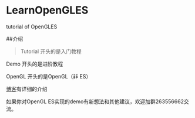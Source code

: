 # LearnOpenGLES
tutorial of OpenGLES 

##介绍
>Tutorial 开头的是入门教程

Demo 开头的是进阶教程

OpenGL 开头的是OpenGL（非 ES）


[博客](http://www.jianshu.com/notebooks/2135411/latest)有详细的介绍


如果你对OpenGL ES实现的demo有新想法和其他建议，欢迎加群263556662交流。
